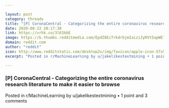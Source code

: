 ```yaml
---

layout: post
category: threads
title: "[P] CoronaCentral - Categorizing the entire coronavirus research literature to make it easier to browse"
date: 2020-08-22 20:17:30
link: https://vrhk.co/3l63kbE
image: https://b.thumbs.redditmedia.com/EpdZ8EiTrkdrbjmIaiziJyRVt5apWE7zkdjcOHe6bnk.jpg
domain: reddit.com
author: "reddit"
icon: http://www.redditstatic.com/desktop2x/img/favicon/apple-icon-57x57.png
excerpt: "Posted in r/MachineLearning by u/jakelikestextmining • 1 point and 3 comments"

---
```


### [P] CoronaCentral - Categorizing the entire coronavirus research literature to make it easier to browse

Posted in r/MachineLearning by u/jakelikestextmining • 1 point and 3 comments